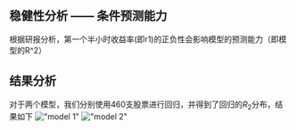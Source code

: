 ## 稳健性分析 —— 条件预测能力
  根据研报分析，第一个半小时收益率(即r1)的正负性会影响模型的预测能力（即模型的R^2）





## 结果分析
对于两个模型，我们分别使用460支股票进行回归，并得到了回归的$R_2$分布，结果如下
!["model 1"](https://github.com/shirz22/FBDQAMidTermWork/blob/main/StabilityVerification/model1.png)
!["model 2"](https://github.com/shirz22/FBDQAMidTermWork/blob/main/StabilityVerification/model2.png)
